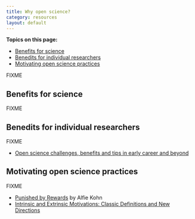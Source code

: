 ```yaml
---
title: Why open science?
category: resources
layout: default
---
```


**Topics on this page:**
- [Benefits for science](#benefits-for-science)
- [Benedits for individual researchers](#benedits-for-individual-researchers)
- [Motivating open science practices](#motivating-open-science-practices)

FIXME

## Benefits for science

FIXME

## Benedits for individual researchers

FIXME

- [Open science challenges, benefits and tips in early career and beyond](https://journals.plos.org/plosbiology/article?id=10.1371/journal.pbio.3000246)

## Motivating open science practices

FIXME

- [Punished by Rewards](https://www.alfiekohn.org/punished-rewards/) by Alfie Kohn
- [Intrinsic and Extrinsic Motivations: Classic Definitions and New Directions](https://www.sciencedirect.com/science/article/pii/S0361476X99910202?via%3Dihub)
